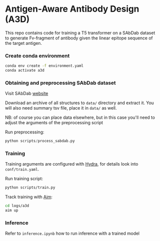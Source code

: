 # Antigen-Aware Antibody Design (A3D)
This repo contains code for training a T5 transformer on a SAbDab dataset to generate Fv-fragment of antibody given the linear epitope sequence of the target antigen.

### Create conda environment

```bash
conda env create -f environment.yaml
conda activate a3d
```

### Obtaining and preprocessing SAbDab dataset
Visit SAbDab [website](https://opig.stats.ox.ac.uk/webapps/newsabdab/sabdab/search/?all=true#downloads)

Download an archive of all structures to `data/` directory and extract it.
You will also need summary tsv file, place it in `data/` as well.

NB: of course you can place data elsewhere, but in this case you'll need to adjust the arguments of the preprocessing script

Run preprocessing:
```python
python scripts/process_sabdab.py
```

### Training
Training arguments are configured with [Hydra](https://hydra.cc/), for details look into `conf/train.yaml`.

Run training script:
```bash
python scripts/train.py
```

Track training with [Aim](https://aimstack.readthedocs.io/en/latest/):
```bash
cd logs/a3d
aim up
```

### Inference
Refer to `inference.ipynb` how to run inference with a trained model
